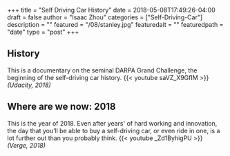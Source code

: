 +++
title = "Self Driving Car History"
date = 2018-05-08T17:49:26-04:00
draft = false
author = "Isaac Zhou"
categories = ["Self-Driving-Car"]
description = ""
featured = "/08/stanley.jpg"
featuredalt = ""
featuredpath = "date"
type = "post"
+++

## History

This is a documentary on the seminal DARPA Grand Challenge, the beginning of the self-driving car history.
{{< youtube saVZ_X9GfIM >}}
*(Udacity, 2018)*


## Where are we now: 2018

This is the year of 2018. Even after years' of hard working and innovation, the day that you’ll be able to buy a self-driving car, or even ride in one, is a lot further out than you probably think.
{{< youtube _Zd1ByhigPU >}}
*(Verge, 2018)*

